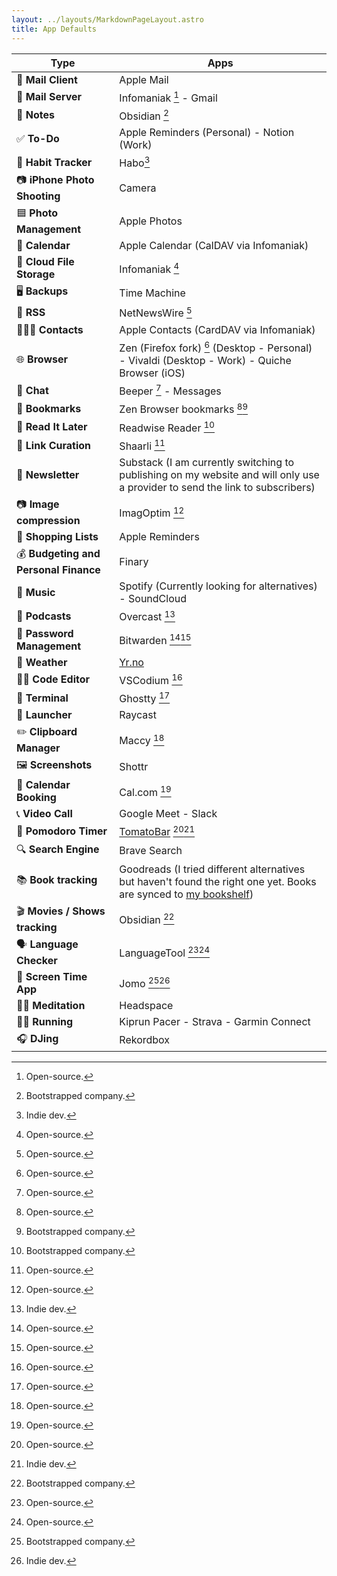 ```yaml
---
layout: ../layouts/MarkdownPageLayout.astro
title: App Defaults
---
```


| **Type**                              | **Apps**                                                                                                                                               |
| ------------------------------------- | ------------------------------------------------------------------------------------------------------------------------------------------------------ |
| 📨 **Mail Client**                    | Apple Mail                                                                                                                                             |
| 📮 **Mail Server**                    | Infomaniak [^1] - Gmail                                                                                                                                |
| 📝 **Notes**                          | Obsidian [^2]                                                                                                                                          |
| ✅ **To-Do**                          | Apple Reminders (Personal) - Notion (Work)                                                                                                             |
| 🎯 **Habit Tracker**                  | Habo[^3]                                                                                                                                               |
| 📷 **iPhone Photo Shooting**          | Camera                                                                                                                                                 |
| 🟦 **Photo Management**               | Apple Photos                                                                                                                                           |
| 📆 **Calendar**                       | Apple Calendar (CalDAV via Infomaniak)                                                                                                                 |
| 📁 **Cloud File Storage**             | Infomaniak [^1]                                                                                                                                        |
| 🖥️ **Backups**                        | Time Machine                                                                                                                                           |
| 📖 **RSS**                            | NetNewsWire [^1]                                                                                                                                       |
| 🙍🏻‍♂️ **Contacts**                       | Apple Contacts (CardDAV via Infomaniak)                                                                                                                |
| 🌐 **Browser**                        | Zen (Firefox fork) [^1] (Desktop - Personal) - Vivaldi (Desktop - Work) - Quiche Browser (iOS)                                                         |
| 💬 **Chat**                           | Beeper [^1] - Messages                                                                                                                                 |
| 🔖 **Bookmarks**                      | Zen Browser bookmarks [^1][^2]                                                                                                                         |
| 📑 **Read It Later**                  | Readwise Reader [^2]                                                                                                                                   |
| 🔗 **Link Curation**                  | Shaarli [^1]                                                                                                                                           |
| 🔗 **Newsletter**                     | Substack (I am currently switching to publishing on my website and will only use a provider to send the link to subscribers)                                                                                            |
| 📷 **Image compression**              | ImagOptim [^1]                                                                                                                                         |
| 🛒 **Shopping Lists**                 | Apple Reminders                                                                                                                                        |
| 💰 **Budgeting and Personal Finance** | Finary                                                                                                                                                 |                                                                                                     |
| 🎵 **Music**                          | Spotify (Currently looking for alternatives) - SoundCloud                                                                                              |
| 🎤 **Podcasts**                       | Overcast [^3]                                                                                                                                          |
| 🔐 **Password Management**            | Bitwarden [^1][^1]                                                                                                                                     |
| 🔐 **Weather**                        | [Yr.no](https://apps.apple.com/no/app/yr-no/id490989206)                                                                                               |
| 👨‍💻 **Code Editor**                    | VSCodium [^1]                                                                                                                                          |
| 💾 **Terminal**                       | Ghostty [^1]                                                                                                                                           |
| 🚀 **Launcher**                       | Raycast                                                                                                                                                |
| ✏️ **Clipboard Manager**              | Maccy [^1]                                                                                                                                             |
| 🖼️ **Screenshots**                    | Shottr                                                                                                                                                 |
| 📆 **Calendar Booking**               | Cal.com [^1]                                                                                                                                           |
| 📞 **Video Call**                     | Google Meet - Slack                                                                                                                                    |
| 🍅 **Pomodoro Timer**                 | [TomatoBar](https://github.com/AuroraWright/TomatoBar) [^1][^3]                                                                                        |
| 🔍 **Search Engine**                  | Brave Search                                                                                                                                           |
| 📚 **Book tracking**                  | Goodreads (I tried different alternatives but haven't found the right one yet. Books are synced to [my bookshelf](https://alexandremouriec.com/books)) |
| 🎬 **Movies / Shows tracking**        | Obsidian [^2]                                                                                                                                          |
| 🗣️ **Language Checker**               | LanguageTool [^1][^1]                                                                                                                                  |
| 📵 **Screen Time App**                | Jomo [^2][^3]                                                                                                                                          |
| 🧘‍♂️ **Meditation**                     | Headspace                                                                                                                                              |
| 🏃‍♂️ **Running**                        | Kiprun Pacer - Strava - Garmin Connect                                                                                                                 |
| 🎧 **DJing**                          | Rekordbox                                                                                                                                              |

[^1]: Open-source.

[^2]: Bootstrapped company.

[^3]: Indie dev.
